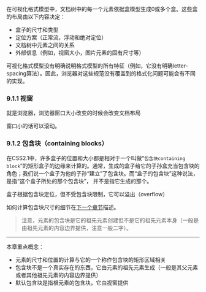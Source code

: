 
在可视化格式模型中，文档树中的每一个元素依据盒模型生成0或多个盒。这些盒的布局由以下内容决定：


* 盒子的尺寸和类型
* 定位方案（正常流，浮动和绝对定位）
* 文档树中元素之间的关系
* 外部信息（例如，视窗大小，图片元素的固有尺寸等）


可视化格式模型没有明确说明格式模型的所有特征（例如，它没有明确letter-spacing算法）。因此，浏览器对这些规范没有覆盖到的格式化问题可能会有不同的实现。

### 9.1.1 视窗

就是浏览器，浏览器窗口大小改变的时候会改变文档布局


窗口小的话可以滚动。

### 9.1.2 包含块（containing blocks）
在CSS2.1中，许多盒子的位置和大小都是相对于一个叫做“`包含块containing block`”的矩形盒子的边缘来计算的。通常，生成的盒子给它的子孙盒充当包含块的角色；我们说一个盒子为他的子孙“建立”了包含块。而“盒子的包含块”这种说法，是指“这个盒子所处的那个包含块”， 并不是指它生成的那个。

盒子根据包含块定位，但不受包含块限制，它可以溢出（overflow）

如何计算包含块尺寸的细节在[下一个章节](9.2-控制盒的产生.md)描述。

>注意，元素的包含块是它的祖先元素创建但不是它的祖先元素本身（一般是由祖先元素的内容边界提供，注意一般二字）。

---
本章重点概念：

* 元素的尺寸和位置的计算与它的一个称作包含块的矩形区域相关
* 包含块不是一个真实存在的东西，它由元素的祖先元素生成（一般是其父元素或者其他祖先元素的内容边界提供）
* 默认包含块是指根元素的包含块，它由视窗提供
